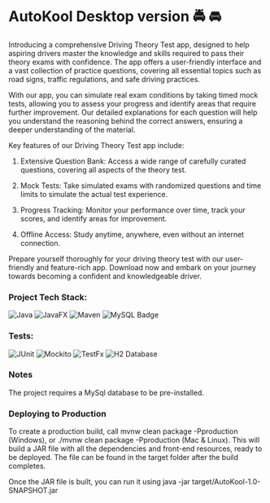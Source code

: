 # AutoKool Desktop version :oncoming_police_car: :oncoming_automobile:

Introducing a comprehensive Driving Theory Test app, designed to help aspiring drivers master the knowledge and skills required to pass their theory exams with confidence. The app offers a user-friendly interface and a vast collection of practice questions, covering all essential topics such as road signs, traffic regulations, and safe driving practices.

With our app, you can simulate real exam conditions by taking timed mock tests, allowing you to assess your progress and identify areas that require further improvement. Our detailed explanations for each question will help you understand the reasoning behind the correct answers, ensuring a deeper understanding of the material.

Key features of our Driving Theory Test app include:

1. Extensive Question Bank: Access a wide range of carefully curated questions, covering all aspects of the theory test.

2. Mock Tests: Take simulated exams with randomized questions and time limits to simulate the actual test experience.

3. Progress Tracking: Monitor your performance over time, track your scores, and identify areas for improvement.

4. Offline Access: Study anytime, anywhere, even without an internet connection.

Prepare yourself thoroughly for your driving theory test with our user-friendly and feature-rich app. Download now and embark on your journey towards becoming a confident and knowledgeable driver.

### Project Tech Stack:
![Java](https://img.shields.io/badge/java-%23ED8B00.svg?style=for-the-badge&logo=openjdk&logoColor=white&style=plastic) ![JavaFX](https://img.shields.io/badge/JavaFX-2ea44f?logo=openjdk&logoColor=white+) ![Maven](https://img.shields.io/badge/Maven-red?logo=Apache+Maven&logoColor=white) ![MySQL Badge](https://img.shields.io/badge/MySQL-4479A1?logo=mysql&logoColor=fff&style=flat&style=plastic)<br>
### Tests:
![JUnit](https://img.shields.io/badge/Junit5-25A162?style=for-the-badge&logo=junit5&logoColor=white&style=plastic) ![Mockito](https://img.shields.io/badge/Mockito-success?logo=MEGA) ![TestFx](https://img.shields.io/badge/TestFx-orange?logo=openjdk&logoColor=white) ![H2 Database](https://img.shields.io/badge/H2_Database-yellow?logo=Semantic+Web&logoColor=white)


### Notes
The project requires a MySql database to be pre-installed.

### Deploying to Production
To create a production build, call mvnw clean package -Pproduction (Windows), or ./mvnw clean package -Pproduction (Mac & Linux). This will build a JAR file with all the dependencies and front-end resources, ready to be deployed. The file can be found in the target folder after the build completes.

Once the JAR file is built, you can run it using java -jar target/AutoKool-1.0-SNAPSHOT.jar
